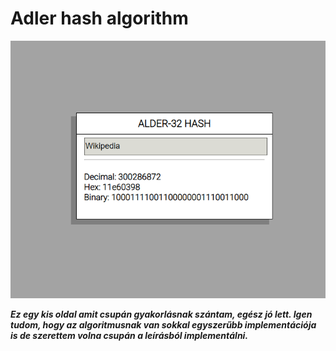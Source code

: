 # Adler hash algorithm
![Showcase of the site](showcase.png)


***Ez egy kis oldal amit csupán gyakorlásnak szántam, egész jó lett. Igen tudom, hogy az algoritmusnak van sokkal egyszerűbb implementációja is de szerettem volna csupán a leírásból implementálni.***
